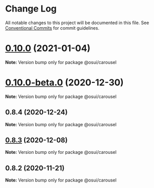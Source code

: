 # Change Log

All notable changes to this project will be documented in this file.
See [Conventional Commits](https://conventionalcommits.org) for commit guidelines.

# [0.10.0](https://gitee.com/gitee-fe/osui/tree/master/compare/@osui/carousel@0.10.0-beta.0...@osui/carousel@0.10.0) (2021-01-04)

**Note:** Version bump only for package @osui/carousel





# [0.10.0-beta.0](https://gitee.com/gitee-fe/osui/tree/master/compare/@osui/carousel@0.8.4...@osui/carousel@0.10.0-beta.0) (2020-12-30)

**Note:** Version bump only for package @osui/carousel





## 0.8.4 (2020-12-24)

**Note:** Version bump only for package @osui/carousel





## [0.8.3](https://gitee.com/gitee-fe/osui/tree/master/compare/@osui/carousel@0.8.2...@osui/carousel@0.8.3) (2020-12-08)

**Note:** Version bump only for package @osui/carousel





## 0.8.2 (2020-11-21)

**Note:** Version bump only for package @osui/carousel
